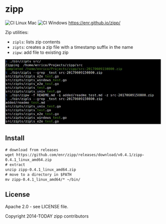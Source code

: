 # zipp

![CI Linux Mac](https://github.com/enr/zipp/workflows/CI%20Linux%20Mac/badge.svg)
![CI Windows](https://github.com/enr/zipp/workflows/CI%20Windows/badge.svg) https://enr.github.io/zipp/

Zip utilities:

- `zipls`: lists zip contents
- `zipts`: creates a zip file with a timestamp suffix in the name
- `zipw`: add file to existing zip

![screenshot](Screenshot.jpg "Zipp screenshot")

## Install

```
# download from releases
wget https://github.com/enr/zipp/releases/download/v0.4.1/zipp-0.4.1_linux_amd64.zip
# extract
unzip zipp-0.4.1_linux_amd64.zip
# move to a directory in $PATH
mv zipp-0.4.1_linux_amd64/* ~/bin/
```


## License

Apache 2.0 - see LICENSE file.

Copyright 2014-TODAY zipp contributors
